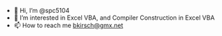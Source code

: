 - 👋 Hi, I’m @spc5104
- 👀 I’m interested in Excel VBA, and Compiler Construction in Excel VBA
- 📫 How to reach me bkirsch@gmx.net

<!---
spc5104/spc5104 is a ✨ special ✨ repository because its `README.md` (this file) appears on your GitHub profile.
You can click the Preview link to take a look at your changes.
--->
